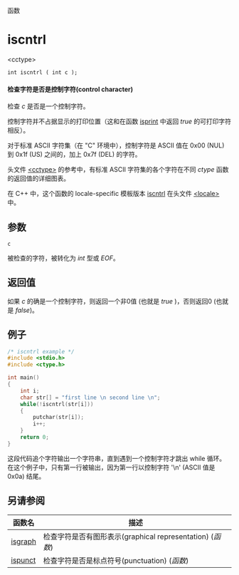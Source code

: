 函数

# iscntrl

&lt;cctype&gt;

`int iscntrl ( int c );`

#### 检查字符是否是控制字符(control character)

检查 _c_ 是否是一个控制字符。

控制字符并不占据显示的打印位置（这和在函数 [isprint](isprint.md) 中返回 _true_ 的可打印字符相反）。

对于标准 ASCII 字符集（在 "C" 环境中），控制字符是 ASCII 值在 0x00 (NUL) 到 0x1f (US) 之间的，加上 0x7f (DEL) 的字符。

头文件 [&lt;cctype&gt;](README.md) 的参考中，有标准 ASCII 字符集的各个字符在不同 _ctype_ 函数的返回值的详细图表。

在 C++ 中，这个函数的 locale-specific 模板版本 [iscntrl](../../Other/locale/iscntrl.md) 在头文件 [&lt;locale&gt;](../../Other/locale/README.md)中。


## 参数

`c`

被检查的字符，被转化为 _int_ 型或 _EOF_。


## 返回值

如果 _c_ 的确是一个控制字符，则返回一个非0值 (也就是 _true_ )，否则返回0 (也就是 _false_)。

## 例子

```cpp
/* iscntrl example */
#include <stdio.h>
#include <ctype.h>

int main()
{
	int i;
	char str[] = "first line \n second line \n";
	while(!iscntrl(str[i]))
	{
		putchar(str[i]);
		i++;
	}
	return 0;
}
```

这段代码追个字符输出一个字符串，直到遇到一个控制字符才跳出 while 循环。在这个例子中，只有第一行被输出，因为第一行以控制字符 '\n' (ASCII 值是 0x0a) 结尾。


## 另请参阅

函数名                | 描述
--------------------- | ---------------
[isgraph](isgraph.md) | 检查字符是否有图形表示(graphical representation) (_函数_)
[ispunct](ispunct.md) | 检查字符是否是标点符号(punctuation) (_函数_)
